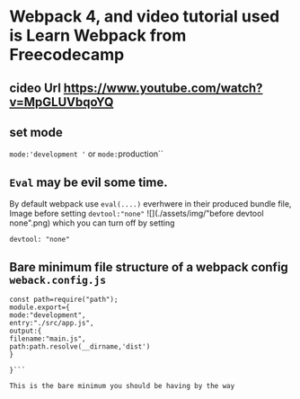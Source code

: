 # Webpack 4, and video tutorial used is **Learn Webpack from Freecodecamp**

## cideo Url https://www.youtube.com/watch?v=MpGLUVbqoYQ

## set mode

`mode:'development '` or `mode:`production``

## `Eval` may be evil some time.

By default webpack use `eval(....)` everhwere in their produced bundle file,
Image before setting `devtool:"none"`
![](./assets/img/"before devtool none".png)
which you can turn off by setting

```
devtool: "none"
```

## Bare minimum file structure of a webpack config `weback.config.js`

````
const path=require("path");
module.export={
mode:"development",
entry:"./src/app.js",
output:{
filename:"main.js",
path:path.resolve(__dirname,'dist')
}

}```

This is the bare minimum you should be having by the way
````
